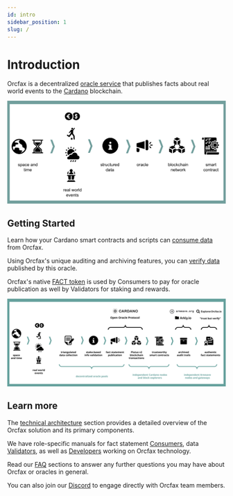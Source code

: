 ```yaml
---
id: intro
sidebar_position: 1
slug: /
---
```


# Introduction
Orcfax is a decentralized [oracle service](oracle-basics) that publishes facts about real world events to the [Cardano](https://cardano.org/) blockchain.

![Orcfax concept diagram](/img/2023-07-20--Oracle-concept-diagram.png)

## Getting Started

Learn how your Cardano smart contracts and scripts can [consume data](consume) from Orcfax.

Using Orcfax's unique auditing and archiving features, you can [verify data](verify) published by this oracle.

Orcfax's native [FACT token](scorecard) is used by Consumers to pay for oracle publication as well by Validators for staking and rewards.

![Orcfax concept diagram](/img/2023-07-06--Orcfax-concept-diagram.png)

## Learn more

The [technical architecture](solution-overview) section provides a detailed overview of the Orcfax solution and its primary components.

We have role-specific manuals for fact statement [Consumers](consume), data [Validators](validate), as well as [Developers](develop) working on Orcfax technology.

Read our [FAQ](oracle-basics) sections to answer any further questions you may have about Orcfax or oracles in general.

You can also join our [Discord](https://dsc.gg/orcfax) to engage directly with Orcfax team members.


